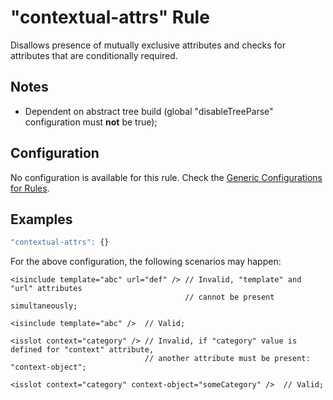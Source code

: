 # "contextual-attrs" Rule

Disallows presence of mutually exclusive attributes and checks for attributes that are conditionally required.

## Notes

- Dependent on abstract tree build (global "disableTreeParse" configuration must **not** be true);

## Configuration

No configuration is available for this rule. Check the [Generic Configurations for Rules][generic-config].


## Examples

```js
"contextual-attrs": {}
```

For the above configuration, the following scenarios may happen:

```
<isinclude template="abc" url="def" /> // Invalid, "template" and "url" attributes
                                       // cannot be present simultaneously;
```

```
<isinclude template="abc" />  // Valid;
```

```
<isslot context="category" /> // Invalid, if "category" value is defined for "context" attribute, 
                              // another attribute must be present: "context-object";
```

```
<isslot context="category" context-object="someCategory" />  // Valid;
```

[generic-config]: <../generic-rule-config.md>
